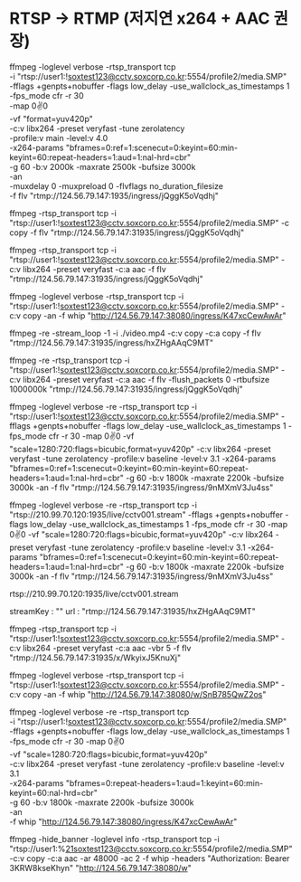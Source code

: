 # RTSP → RTMP (저지연 x264 + AAC 권장)

ffmpeg -loglevel verbose -rtsp_transport tcp \
 -i "rtsp://user1:!soxtest123@cctv.soxcorp.co.kr:5554/profile2/media.SMP" \
 -fflags +genpts+nobuffer -flags low_delay -use_wallclock_as_timestamps 1 \
 -fps_mode cfr -r 30 \
 -map 0:v:0 \
 -vf "format=yuv420p" \
 -c:v libx264 -preset veryfast -tune zerolatency \
 -profile:v main -level:v 4.0 \
 -x264-params "bframes=0:ref=1:scenecut=0:keyint=60:min-keyint=60:repeat-headers=1:aud=1:nal-hrd=cbr" \
 -g 60 -b:v 2000k -maxrate 2500k -bufsize 3000k \
 -an \
 -muxdelay 0 -muxpreload 0 -flvflags no_duration_filesize \
 -f flv "rtmp://124.56.79.147:1935/ingress/jQggK5oVqdhj"

ffmpeg -rtsp_transport tcp -i "rtsp://user1:!soxtest123@cctv.soxcorp.co.kr:5554/profile2/media.SMP" -c copy -f flv "rtmp://124.56.79.147:31935/ingress/jQggK5oVqdhj"

ffmpeg -rtsp_transport tcp -i "rtsp://user1:!soxtest123@cctv.soxcorp.co.kr:5554/profile2/media.SMP" -c:v libx264 -preset veryfast -c:a aac -f flv "rtmp://124.56.79.147:31935/ingress/jQggK5oVqdhj"

ffmpeg -loglevel verbose -rtsp_transport tcp -i "rtsp://user1:!soxtest123@cctv.soxcorp.co.kr:5554/profile2/media.SMP" -c:v copy -an -f whip "http://124.56.79.147:38080/ingress/K47xcCewAwAr"

ffmpeg -re -stream_loop -1 -i ./video.mp4 -c:v copy -c:a copy -f flv "rtmp://124.56.79.147:31935/ingress/hxZHgAAqC9MT"

ffmpeg -re -rtsp_transport tcp -i "rtsp://user1:!soxtest123@cctv.soxcorp.co.kr:5554/profile2/media.SMP" -c:v libx264 -preset veryfast -c:a aac -f flv -flush_packets 0 -rtbufsize 1000000k "rtmp://124.56.79.147:31935/ingress/jQggK5oVqdhj"

ffmpeg -loglevel verbose -re -rtsp_transport tcp -i "rtsp://user1:!soxtest123@cctv.soxcorp.co.kr:5554/profile2/media.SMP" -fflags +genpts+nobuffer -flags low_delay -use_wallclock_as_timestamps 1 -fps_mode cfr -r 30 -map 0:v:0 -vf "scale=1280:720:flags=bicubic,format=yuv420p" -c:v libx264 -preset veryfast -tune zerolatency -profile:v baseline -level:v 3.1 -x264-params "bframes=0:ref=1:scenecut=0:keyint=60:min-keyint=60:repeat-headers=1:aud=1:nal-hrd=cbr" -g 60 -b:v 1800k -maxrate 2200k -bufsize 3000k -an -f flv "rtmp://124.56.79.147:31935/ingress/9nMXmV3Ju4ss"

ffmpeg -loglevel verbose -re -rtsp_transport tcp -i "rtsp://210.99.70.120:1935/live/cctv001.stream" -fflags +genpts+nobuffer -flags low_delay -use_wallclock_as_timestamps 1 -fps_mode cfr -r 30 -map 0:v:0 -vf "scale=1280:720:flags=bicubic,format=yuv420p" -c:v libx264 -preset veryfast -tune zerolatency -profile:v baseline -level:v 3.1 -x264-params "bframes=0:ref=1:scenecut=0:keyint=60:min-keyint=60:repeat-headers=1:aud=1:nal-hrd=cbr" -g 60 -b:v 1800k -maxrate 2200k -bufsize 3000k -an -f flv "rtmp://124.56.79.147:31935/ingress/9nMXmV3Ju4ss"

rtsp://210.99.70.120:1935/live/cctv001.stream

streamKey
:
""
url
:
"rtmp://124.56.79.147:31935/hxZHgAAqC9MT"

ffmpeg -rtsp_transport tcp -i "rtsp://user1:!soxtest123@cctv.soxcorp.co.kr:5554/profile2/media.SMP" -c:v libx264 -preset veryfast -c:a aac -vbr 5 -f flv "rtmp://124.56.79.147:31935/x/WkyixJ5KnuXj"

ffmpeg -loglevel verbose -rtsp_transport tcp -i "rtsp://user1:!soxtest123@cctv.soxcorp.co.kr:5554/profile2/media.SMP" -c:v copy -an -f whip "http://124.56.79.147:38080/w/SnB785QwZ2os"

ffmpeg -loglevel verbose -re -rtsp_transport tcp \
 -i "rtsp://user1:!soxtest123@cctv.soxcorp.co.kr:5554/profile2/media.SMP" \
 -fflags +genpts+nobuffer -flags low_delay -use_wallclock_as_timestamps 1 \
 -fps_mode cfr -r 30 -map 0:v:0 \
 -vf "scale=1280:720:flags=bicubic,format=yuv420p" \
 -c:v libx264 -preset veryfast -tune zerolatency -profile:v baseline -level:v 3.1 \
 -x264-params "bframes=0:repeat-headers=1:aud=1:keyint=60:min-keyint=60:nal-hrd=cbr" \
 -g 60 -b:v 1800k -maxrate 2200k -bufsize 3000k \
 -an \
 -f whip "http://124.56.79.147:38080/ingress/K47xcCewAwAr"

ffmpeg -hide_banner -loglevel info -rtsp_transport tcp -i "rtsp://user1:%21soxtest123@cctv.soxcorp.co.kr:5554/profile2/media.SMP" -c:v copy -c:a aac -ar 48000 -ac 2 -f whip -headers "Authorization: Bearer 3KRW8kseKhyn" "http://124.56.79.147:38080/w"
